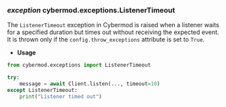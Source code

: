 ### *exception* cybermod.exceptions.ListenerTimeout

The `ListenerTimeout` exception in Cybermod is raised when a listener waits for a specified duration but times out
without receiving the expected event. It is thrown only if the `config.throw_exceptions` attribute is set to `True`.

* **Usage**

```python
from cybermod.exceptions import ListenerTimeout

try:
    message = await Client.listen(..., timeout=10)
except ListenerTimeout:
    print("Listener timed out")
```
